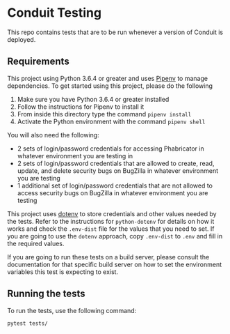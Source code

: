 # Conduit Testing

This repo contains tests that are to be run whenever a version of
Conduit is deployed.

## Requirements

This project using Python 3.6.4 or greater and uses [Pipenv](https://pipenv.readthedocs.io/en/latest/)
to manage dependencies. To get started using this project, please
do the following

1. Make sure you have Python 3.6.4 or greater installed
2. Follow the instructions for Pipenv to install it
3. From inside this directory type the command `pipenv install`
4. Activate the Python environment with the command `pipenv shell`

You will also need the following:

* 2 sets of login/password credentials for accessing Phabricator in whatever environment
you are testing in
* 2 sets of login/password credentials that are allowed to create, read, update, and delete security bugs on BugZilla in whatever environment you are testing
* 1 additional set of login/password credentials that are not allowed to access security bugs on BugZilla in whatever environment you are testing

This project uses [dotenv](https://github.com/theskumar/python-dotenv) to store credentials
and other values needed by the tests. Refer to the instructions for `python-dotenv` for
details on how it works and check the `.env-dist` file for the values that you need to set.
If you are going to use the `dotenv` approach, copy `.env-dist` to `.env` and fill in the
required values.

If you are going to run these tests on a build server, please consult the documentation for
that specific build server on how to set the environment variables this test is expecting to
exist.

## Running the tests

To run the tests, use the following command:

`pytest tests/`
